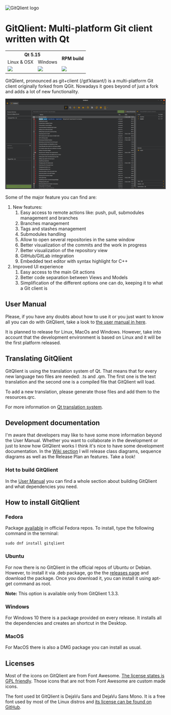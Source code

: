 ![GitQlient logo](https://github.com/francescmm/GitQlient/blob/master/src/resources/icons/GitQlientLogo96.png "GitQlient")

# GitQlient: Multi-platform Git client written with Qt

<table>
  <tr>
    <th colspan="2">Qt 5.15</td>
    <th rowspan="2">RPM build</td>
  </tr>
  <tr>
    <td>Linux & OSX</td>
    <td>Windows</td>
  </tr>
  <tr>
    <td><a href="https://travis-ci.org/francescmm/GitQlient" target="_blank"><img src="https://travis-ci.org/francescmm/GitQlient.svg?branch=master"/></a></td>
    <td><a href="https://ci.appveyor.com/project/francescmm/gitqlient/branch/master" target="_blank"><img src="https://ci.appveyor.com/api/projects/status/ihw50uwdiim952c0/branch/master"/></a></td>
    <td><a href="https://copr.fedorainfracloud.org/coprs/gitqlient/GitQlient/package/gitqlient/" target="_blank"><img src="https://copr.fedorainfracloud.org/coprs/gitqlient/GitQlient/package/gitqlient/status_image/last_build.png"/></a></td>
  </tr>
</table>

GitQlient, pronounced as git+client (/gɪtˈklaɪənt/) is a multi-platform Git
client originally forked from QGit. Nowadays it goes beyond of just a fork and
adds a lot of new functionality.

![GitQlient main screen](/docs/assets/GitQlient.png)

Some of the major feature you can find are:

1. New features:
    1. Easy access to remote actions like: push, pull, submodules management and branches
    2. Branches management
    3. Tags and stashes management
    4. Submodules handling
    5. Allow to open several repositories in the same window
    6. Better visualization of the commits and the work in progress
    7. Better visualization of the repository view
    8. GitHub/GitLab integration
    9. Embedded text editor with syntax highlight for C++
2. Improved UI experience
    1. Easy access to the main Git actions
    2. Better code separation between Views and Models
    3. Simplification of the different options one can do, keeping it to what a Git client is

## User Manual

Please, if you have any doubts about how to use it or you just want to know all you can do with GitQlient, take a look to [the user manual in here](https://francescmm.github.io/GitQlient).

It is planned to release for Linux, MacOs and Windows. However, take into account that the development environment is based on Linux and it will be the first platform released.

## Translating GitQlient

GitQlient is using the translation system of Qt. That means that for every new language two files are needed: .ts and .qm. The first one is the text translation and the second one is a compiled file that GitQlient will load.

To add a new translation, please generate those files and add them to the resources.qrc.

For more information on [Qt translation system](https://doc.qt.io/qt-5/linguist-manager.html).

## Development documentation

I'm aware that developers may like to have some more information beyond the User Manual. Whether you want to collaborate in the development or just to know how GitQlient works I think it's nice to have some development documentation. In the [Wiki section](https://github.com/francescmm/GitQlient/wiki) I will release class diagrams, sequence diagrams as well as the Release Plan an features. Take a look!

### Hot to build GitQlient

In the [User Manual](https://francescmm.github.io/GitQlient/#appendix-b-build) you can find a whole section about building GitQlient and what dependencies you need.

## How to install GitQlient

### Fedora

Package [available](https://src.fedoraproject.org/rpms/gitqlient) in official Fedora repos. To install, type the following command in the terminal:

```
sudo dnf install gitqlient
```

### Ubuntu

For now there is no GitQlient in the official repos of Ubuntu or Debian. However, to install it via .deb package, go the the [releases page](https://github.com/francescmm/GitQlient/releases) and download the package. Once you download it, you can install it using apt-get command as root.

**Note:** This option is available only from GitQlient 1.3.3.

### Windows

For Windows 10 there is a package provided on every release. It installs all the dependencies and creates an shortcut in the Desktop.

### MacOS

For MacOS there is also a DMG package you can install as usual.

## Licenses

Most of the icons on GitQlient are from Font Awesome. [The license states is GPL friendly](https://fontawesome.com/license/free). Those icons that are not from Font Awesome are custom made icons.

The font used bt GitQlient is DejaVu Sans and DejaVu Sans Mono. It is a free font used by most of the Linux distros and [its license can be found on GitHub](https://github.com/dejavu-fonts/dejavu-fonts/blob/master/LICENSE).
